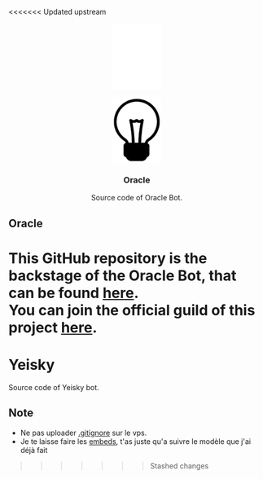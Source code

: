 <<<<<<< Updated upstream
   <p align="center"><img align="center" width="96" src="./.github/img/logo-white.png#gh-dark-mode-only"/></p>
   <p align="center"><img align="center" width="96" src="./.github/img/logo-black.png#gh-light-mode-only"/></p>
   <h3 align="center">Oracle</h3>

  </a>
</p>

<p align="center">
  Source code of Oracle Bot.
</p>

## Oracle
This GitHub repository is the backstage of the **Oracle** Bot, that can be found [here](https://top.gg/bot/). <br/>
You can join the official guild of this project [here](https://discord.gg/jUMJkqSUzq). <br/>
=======
# Yeisky
Source code of Yeisky bot.

## Note
* Ne pas uploader [.gitignore](./gitignore) sur le vps.
* Je te laisse faire les [embeds](./assets/embeds.js), t'as juste qu'a suivre le modèle que j'ai déjà fait
>>>>>>> Stashed changes

